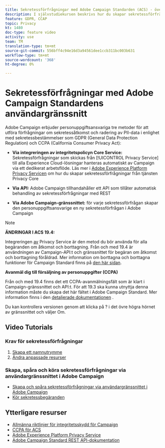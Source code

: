 ```yaml
---
title: Sekretessförfrågningar med Adobe Campaign Standarden (ACS) - översikt
description: I självstudiekursen beskrivs hur du skapar sekretessförfrågningar via gränssnittet för Adobe Campaign Standard (ACS).
feature: GDPR, CCAP
topic: Privacy
kt: 1480
doc-type: feature video
activity: use
team: TM
translation-type: tm+mt
source-git-commit: 556bff4c94e16d3a94561dee1ccb311bc003b631
workflow-type: tm+mt
source-wordcount: '368'
ht-degree: 0%

---
```



# Sekretessförfrågningar med Adobe Campaign Standardens användargränssnitt

Adobe Campaign erbjuder personuppgiftsansvariga tre metoder för att utföra förfrågningar om sekretessåtkomst och radering av PII-data i enlighet med sekretessbestämmelser som GDPR (General Data Protection Regulation) och CCPA (California Consumer Privacy Act):

* **Via integreringen av integritetspolicyn Core Service:** Sekretessförfrågningar som skickas från [!UICONTROL Privacy Service] till alla Experience Cloud-lösningar hanteras automatiskt av Campaign via ett dedikerat arbetsflöde. Läs mer i [Adobe Experience Platform Privacy Servicen](https://adobe.io/apis/cloudplatform/gdpr.html) om hur du skapar sekretessförfrågningar från tjänsten Privacy Core

* **Via API:** Adobe Campaign tillhandahåller ett API som tillåter automatisk behandling av sekretessförfrågningar med REST

* **Via Adobe Campaign-gränssnittet:** för varje sekretessförfrågan skapar den personuppgiftsansvarige en ny sekretessförfrågan i Adobe Campaign

>[!NOTE]
>
> **ÄNDRINGAR I ACS 19.4:**
> 
> Integreringen [av](https://adobe.io/apis/cloudplatform/gdpr.html) Privacy Service är den metod du bör använda för alla begäranden om åtkomst och borttagning. Från och med 19.4 är användningen av Campaign-API:t och gränssnittet för begäran om åtkomst och borttagning föråldrad. Mer information om borttagna och borttagna funktioner för Campaign Standard finns på [den här sidan](https://helpx.adobe.com/campaign/kb/acs-deprecated-and-removed-features.html).
>
>**Avanmäl dig till försäljning av personuppgifter (CCPA)**
>
>Från och med 19.4 finns det ett CCPA-avanmälningsfält som är klart i Campaign-gränssnittet och API:t. För att 19.3 ska kunna utnyttja denna information måste du skapa det här fältet i Adobe Campaign Standard. Mer information finns i den [detaljerade dokumentationen](https://helpx.adobe.com/campaign/kb/acs-privacy.html#ccpa) .
>
> Du kan kontrollera versionen genom att klicka på ? i det övre högra hörnet av gränssnittet och väljer Om.

## Video Tutorials

### Krav för sekretessförfrågningar

1. [Skapa ett namnutrymme](/help/privacy/namespaces-for-privacy-requests.md)
1. [Ändra anpassade resurser](/help/privacy/custom-resources-for-privacy-requests.md)

### Skapa, spåra och köra sekretessförfrågningar via användargränssnittet i Adobe Campaign

* [Skapa och spåra sekretessförfrågningar via användargränssnittet i Adobe Campaign](/help/privacy/create-and-track-privacy-requests.md)
* [Kör sekretessbegäranden](/help/privacy/execute-privacy-requests.md)

## Ytterligare resurser

* [Allmänna riktlinjer för integritetsskydd för Campaign](https://helpx.adobe.com/campaign/kb/campaign-privacy-overview.html)
* [CCPA för ACS](https://helpx.adobe.com/campaign/kb/acs-privacy.html#ccpa)
* [Adobe Experience Platform Privacy Service](https://adobe.io/apis/cloudplatform/gdpr.html)
* [Adobe Campaign Standard REST API-dokumentation](https://final-docs.campaign.adobe.com/doc/standard/en/api/ACS_API.html#privacy-management)
